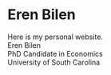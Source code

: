# Eren Bilen

Here is my personal website. <br/>
Eren Bilen <br/>
PhD Candidate in Economics <br/>
University of South Carolina
 

